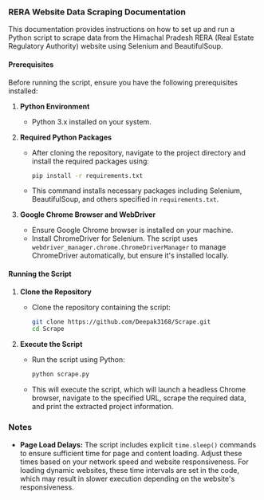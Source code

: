### RERA Website Data Scraping Documentation

This documentation provides instructions on how to set up and run a Python script to scrape data from the Himachal Pradesh  RERA (Real Estate Regulatory Authority) website using Selenium and BeautifulSoup.

#### Prerequisites

Before running the script, ensure you have the following prerequisites installed:

1. **Python Environment**
   - Python 3.x installed on your system.

2. **Required Python Packages**
   - After cloning the repository, navigate to the project directory and install the required packages using:
     ```bash
     pip install -r requirements.txt
     ```
   - This command installs necessary packages including Selenium, BeautifulSoup, and others specified in `requirements.txt`.

3. **Google Chrome Browser and WebDriver**
   - Ensure Google Chrome browser is installed on your machine.
   - Install ChromeDriver for Selenium. The script uses `webdriver_manager.chrome.ChromeDriverManager` to manage ChromeDriver automatically, but ensure it's installed locally.

#### Running the Script

1. **Clone the Repository**
   - Clone the repository containing the script:
     ```bash
     git clone https://github.com/Deepak3168/Scrape.git
     cd Scrape
     ```

3. **Execute the Script**
   - Run the script using Python:
     ```bash
     python scrape.py
     ```
   - This will execute the script, which will launch a headless Chrome browser, navigate to the specified URL, scrape the required data, and print the extracted project information.

### Notes

- **Page Load Delays:** The script includes explicit `time.sleep()` commands to ensure sufficient time for page and content loading. Adjust these times based on your network speed and website responsiveness. For loading dynamic websites, these time intervals are set in the code, which may result in slower execution depending on the website's responsiveness.
